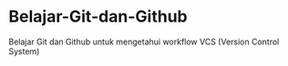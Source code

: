 # Belajar-Git-dan-Github
Belajar Git dan Github untuk mengetahui workflow VCS (Version Control System)
